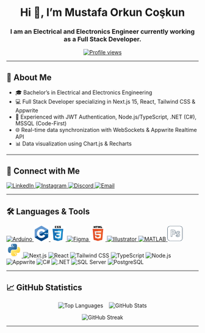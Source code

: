 <!--
  README.md for GitHub Profile
  Replace USERNAME with your GitHub username if different
-->

<h1 align="center">Hi 👋, I’m Mustafa Orkun Coşkun</h1>
<h3 align="center">I am an Electrical and Electronics Engineer currently working as a Full Stack Developer.</h3>

<p align="center">
  <a href="https://github.com/mustafaorkuncoskun">
    <img src="https://komarev.com/ghpvc/?username=mustafaorkuncoskun&label=Profile%20views&color=0e75b6&style=flat" alt="Profile views" />
  </a>
</p>

---

## 🚀 About Me
- 🎓 Bachelor’s in Electrical and Electronics Engineering  
- 💻 Full Stack Developer specializing in Next.js 15, React, Tailwind CSS & Appwrite  
- 🔐 Experienced with JWT Authentication, Node.js/TypeScript, .NET (C#), MSSQL (Code-First)  
- 🌐 Real-time data synchronization with WebSockets & Appwrite Realtime API  
- 📊 Data visualization using Chart.js & Recharts  

---

## 🔗 Connect with Me
<p align="left">
  <a href="https://linkedin.com/in/mustafaorkuncoskun" target="_blank" align="center">
    <img src="https://raw.githubusercontent.com/rahuldkjain/github-profile-readme-generator/master/src/images/icons/Social/linked-in-alt.svg" alt="LinkedIn" height="30" width="40" />
  </a>
  <a href="https://instagram.com/meuorkuncoskun" target="_blank">
    <img src="https://raw.githubusercontent.com/rahuldkjain/github-profile-readme-generator/master/src/images/icons/Social/instagram.svg" alt="Instagram" height="30" width="40" />
  </a>
  <a href="https://discord.gg/orkuncoskun" target="_blank">
    <img src="https://raw.githubusercontent.com/rahuldkjain/github-profile-readme-generator/master/src/images/icons/Social/discord.svg" alt="Discord" height="30" width="40" />
  </a>
  <a href="mailto:mustafa.coskun@example.com" target="_blank">
    <img src="https://img.shields.io/badge/Email-D14836?logo=gmail&logoColor=white" alt="Email" height="30" width="40" />
  </a>
</p>

---

## 🛠️ Languages & Tools
<p align="left">
  <a href="https://www.arduino.cc/" target="_blank" rel="noreferrer">
    <img src="https://cdn.worldvectorlogo.com/logos/arduino-1.svg" alt="Arduino" width="40" height="40"/>
  </a>
  <a href="https://www.w3schools.com/cpp/" target="_blank" rel="noreferrer">
    <img src="https://raw.githubusercontent.com/devicons/devicon/master/icons/cplusplus/cplusplus-original.svg" alt="C++" width="40" height="40"/>
  </a>
  <a href="https://www.w3schools.com/css/" target="_blank" rel="noreferrer">
    <img src="https://raw.githubusercontent.com/devicons/devicon/master/icons/css3/css3-original-wordmark.svg" alt="CSS3" width="40" height="40"/>
  </a>
  <a href="https://www.figma.com/" target="_blank" rel="noreferrer">
    <img src="https://www.vectorlogo.zone/logos/figma/figma-icon.svg" alt="Figma" width="40" height="40"/>
  </a>
  <a href="https://www.w3.org/html/" target="_blank" rel="noreferrer">
    <img src="https://raw.githubusercontent.com/devicons/devicon/master/icons/html5/html5-original-wordmark.svg" alt="HTML5" width="40" height="40"/>
  </a>
  <a href="https://www.adobe.com/products/illustrator.html" target="_blank" rel="noreferrer">
    <img src="https://www.vectorlogo.zone/logos/adobe_illustrator/adobe_illustrator-icon.svg" alt="Illustrator" width="40" height="40"/>
  </a>
  <a href="https://www.mathworks.com/products/matlab.html" target="_blank" rel="noreferrer">
    <img src="https://upload.wikimedia.org/wikipedia/commons/2/21/Matlab_Logo.png" alt="MATLAB" width="40" height="40"/>
  </a>
  <a href="https://www.adobe.com/products/photoshop.html" target="_blank" rel="noreferrer">
    <img src="https://raw.githubusercontent.com/devicons/devicon/master/icons/photoshop/photoshop-line.svg" alt="Photoshop" width="40" height="40"/>
  </a>
  <a href="https://www.python.org" target="_blank" rel="noreferrer">
    <img src="https://raw.githubusercontent.com/devicons/devicon/master/icons/python/python-original.svg" alt="Python" width="40" height="40"/>
  </a>
  <!-- Web & Backend Stack -->
  <img alt="Next.js"       src="https://img.shields.io/badge/Next.js-000000?logo=next.js&logoColor=white" />
  <img alt="React"         src="https://img.shields.io/badge/React-20232A?logo=react&logoColor=61DAFB" />
  <img alt="Tailwind CSS"  src="https://img.shields.io/badge/Tailwind_CSS-06B6D4?logo=tailwind-css&logoColor=white" />
  <img alt="TypeScript"    src="https://img.shields.io/badge/TypeScript-3178C6?logo=typescript&logoColor=white" />
  <img alt="Node.js"       src="https://img.shields.io/badge/Node.js-339933?logo=node.js&logoColor=white" />
  <img alt="Appwrite"      src="https://img.shields.io/badge/Appwrite-FFFFFF?logo=appwrite&logoColor=EA1E63" />
  <img alt="C#"            src="https://img.shields.io/badge/C%23-239120?logo=c-sharp&logoColor=white" />
  <img alt=".NET"          src="https://img.shields.io/badge/.NET-512BD4?logo=.net&logoColor=white" />
  <img alt="SQL Server"    src="https://img.shields.io/badge/SQL_Server-CC2927?logo=microsoft-sql-server&logoColor=white" />
  <img alt="PostgreSQL"    src="https://img.shields.io/badge/PostgreSQL-4169E1?logo=postgresql&logoColor=white" />
</p>

---

## 📈 GitHub Statistics

<p align="center">
  <img src="https://github-readme-stats.vercel.app/api/top-langs?username=mustafaorkuncoskun&show_icons=true&locale=en&layout=compact" alt="Top Languages" />
  &nbsp;&nbsp;
  <img src="https://github-readme-stats.vercel.app/api?username=mustafaorkuncoskun&show_icons=true&locale=en" alt="GitHub Stats" />
</p>

<p align="center">
  <img src="https://github-readme-streak-stats.herokuapp.com/?user=mustafaorkuncoskun" alt="GitHub Streak" />
</p>

---


